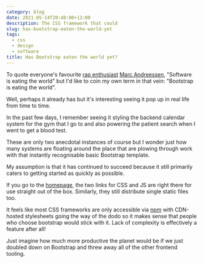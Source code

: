 ```yaml
---
category: blog
date: 2021-05-14T20:48:00+13:00
description: The CSS framework that could
slug: has-bootstrap-eaten-the-world-yet
tags:
  - css
  - design
  - software
title: Has Bootstrap eaten the world yet?
---
```

To quote everyone's favourite [rap enthusiast](https://www.forbes.com/sites/zackomalleygreenburg/2012/10/03/inside-andreessen-horowitz-15-million-investment-in-rap-genius/?sh=7c7d895f4da2) [Marc Andreessen](https://a16z.com/author/marc-andreessen/), "Software is eating the world" but I'd like to coin my own term in that vein: "Bootstrap is eating the world".

Well, perhaps it already has but it's interesting seeing it pop up in real life from time to time.

In the past few days, I remember seeing it styling the backend calendar system for the gym that I go to and also powering the patient search when I went to get a blood test.

These are only two anecdotal instances of course but I wonder just how many systems are floating around the place that are plowing through work with that instantly recognisable basic Bootstrap template.

My assumption is that it has continued to succeed because it still primarily caters to getting started as quickly as possible.

If you go to the [homepage](https://getbootstrap.com), the two links for CSS and JS are right there for use straight out of the box. Similarly, they still distribute single static files too.

It feels like most CSS frameworks are only accessible via [npm](https://npmjs.com) with CDN-hosted stylesheets going the way of the dodo so it makes sense that people who choose bootstrap would stick with it. Lack of complexity is effectively a feature after all!

Just imagine how much more productive the planet would be if we just doubled down on Bootstrap and threw away all of the other frontend tooling.
